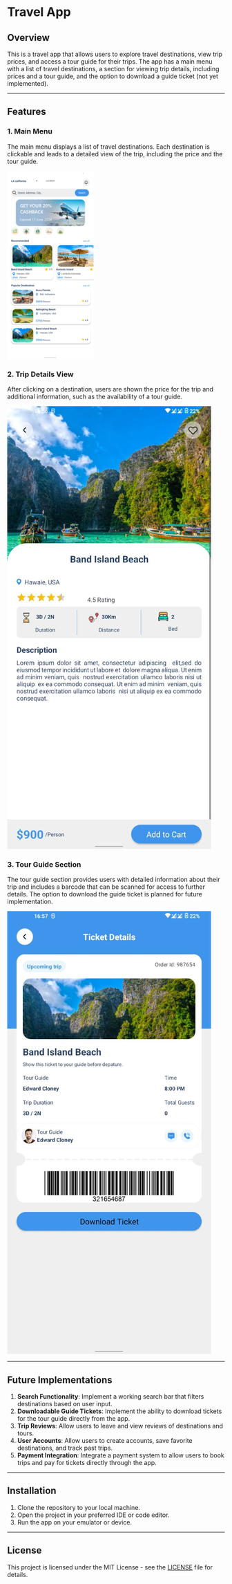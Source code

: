 
# Travel App

## Overview

This is a travel app that allows users to explore travel destinations, view trip prices, and access a tour guide for their trips. The app has a main menu with a list of travel destinations, a section for viewing trip details, including prices and a tour guide, and the option to download a guide ticket (not yet implemented).

---

## Features

### 1. Main Menu
The main menu displays a list of travel destinations. Each destination is clickable and leads to a detailed view of the trip, including the price and the tour guide.

<img src="Travel%20App/imgs/home.jpg" width="200" />

### 2. Trip Details View
After clicking on a destination, users are shown the price for the trip and additional information, such as the availability of a tour guide.

![Trip Details Interface](Travel%20App/imgs/description.jpg)

### 3. Tour Guide Section
The tour guide section provides users with detailed information about their trip and includes a barcode that can be scanned for access to further details. The option to download the guide ticket is planned for future implementation.

![Tour Guide Interface](Travel%20App/imgs/guide.jpg)

---

## Future Implementations

1. **Search Functionality**: Implement a working search bar that filters destinations based on user input.
2. **Downloadable Guide Tickets**: Implement the ability to download tickets for the tour guide directly from the app.
3. **Trip Reviews**: Allow users to leave and view reviews of destinations and tours.
4. **User Accounts**: Allow users to create accounts, save favorite destinations, and track past trips.
5. **Payment Integration**: Integrate a payment system to allow users to book trips and pay for tickets directly through the app.

---

## Installation

1. Clone the repository to your local machine.
2. Open the project in your preferred IDE or code editor.
3. Run the app on your emulator or device.

---

## License

This project is licensed under the MIT License - see the [LICENSE](LICENSE) file for details.
